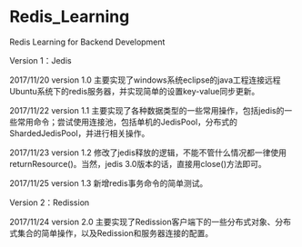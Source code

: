 # Redis_Learning
Redis Learning for Backend Development

Version 1：Jedis

2017/11/20 version 1.0 主要实现了windows系统eclipse的java工程连接远程Ubuntu系统下的redis服务器，并实现简单的设置key-value同步更新。

2017/11/22 version 1.1 主要实现了各种数据类型的一些常用操作，包括jedis的一些常用命令；尝试使用连接池，包括单机的JedisPool，分布式的ShardedJedisPool，并进行相关操作。

2017/11/23 version 1.2 修改了jedis释放的逻辑，不能不管什么情况都一律使用returnResource()。当然，jedis 3.0版本的话，直接用close()方法即可。

2017/11/25 version 1.3 新增redis事务命令的简单测试。

Version 2：Redission

2017/11/24 version 2.0 主要实现了Redission客户端下的一些分布式对象、分布式集合的简单操作，以及Redission和服务器连接的配置。

